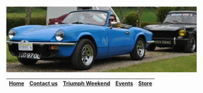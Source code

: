 ![blue spitfire](/assets/DSC_0001.webp)

| [Home](/) | [Contact us](/contactus.html) | [Triumph Weekend](/weekend.html) | [Events](/events.html) | [Store](store.triumphsportsix.club) |
| --------- | ----------------------------- | -------------------------------- | ---------------------- | ----------------------------------- |
